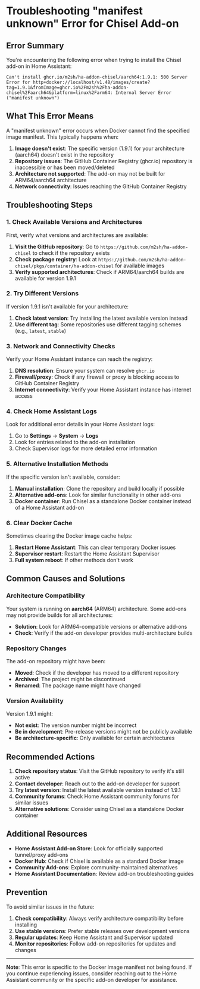 # Troubleshooting "manifest unknown" Error for Chisel Add-on

## Error Summary

You're encountering the following error when trying to install the Chisel add-on in Home Assistant:

```
Can't install ghcr.io/m2sh/ha-addon-chisel/aarch64:1.9.1: 500 Server Error for http+docker://localhost/v1.48/images/create?tag=1.9.1&fromImage=ghcr.io%2Fm2sh%2Fha-addon-chisel%2Faarch64&platform=linux%2Farm64: Internal Server Error ("manifest unknown")
```

## What This Error Means

A "manifest unknown" error occurs when Docker cannot find the specified image manifest. This typically happens when:

1. **Image doesn't exist**: The specific version (1.9.1) for your architecture (aarch64) doesn't exist in the repository
2. **Repository issues**: The GitHub Container Registry (ghcr.io) repository is inaccessible or has been moved/deleted
3. **Architecture not supported**: The add-on may not be built for ARM64/aarch64 architecture
4. **Network connectivity**: Issues reaching the GitHub Container Registry

## Troubleshooting Steps

### 1. Check Available Versions and Architectures

First, verify what versions and architectures are available:

1. **Visit the GitHub repository**: Go to `https://github.com/m2sh/ha-addon-chisel` to check if the repository exists
2. **Check package registry**: Look at `https://github.com/m2sh/ha-addon-chisel/pkgs/container/ha-addon-chisel` for available images
3. **Verify supported architectures**: Check if ARM64/aarch64 builds are available for version 1.9.1

### 2. Try Different Versions

If version 1.9.1 isn't available for your architecture:

1. **Check latest version**: Try installing the latest available version instead
2. **Use different tag**: Some repositories use different tagging schemes (e.g., `latest`, `stable`)

### 3. Network and Connectivity Checks

Verify your Home Assistant instance can reach the registry:

1. **DNS resolution**: Ensure your system can resolve `ghcr.io`
2. **Firewall/proxy**: Check if any firewall or proxy is blocking access to GitHub Container Registry
3. **Internet connectivity**: Verify your Home Assistant instance has internet access

### 4. Check Home Assistant Logs

Look for additional error details in your Home Assistant logs:

1. Go to **Settings** → **System** → **Logs**
2. Look for entries related to the add-on installation
3. Check Supervisor logs for more detailed error information

### 5. Alternative Installation Methods

If the specific version isn't available, consider:

1. **Manual installation**: Clone the repository and build locally if possible
2. **Alternative add-ons**: Look for similar functionality in other add-ons
3. **Docker container**: Run Chisel as a standalone Docker container instead of a Home Assistant add-on

### 6. Clear Docker Cache

Sometimes clearing the Docker image cache helps:

1. **Restart Home Assistant**: This can clear temporary Docker issues
2. **Supervisor restart**: Restart the Home Assistant Supervisor
3. **Full system reboot**: If other methods don't work

## Common Causes and Solutions

### Architecture Compatibility

Your system is running on **aarch64** (ARM64) architecture. Some add-ons may not provide builds for all architectures:

- **Solution**: Look for ARM64-compatible versions or alternative add-ons
- **Check**: Verify if the add-on developer provides multi-architecture builds

### Repository Changes

The add-on repository might have been:

- **Moved**: Check if the developer has moved to a different repository
- **Archived**: The project might be discontinued
- **Renamed**: The package name might have changed

### Version Availability

Version 1.9.1 might:

- **Not exist**: The version number might be incorrect
- **Be in development**: Pre-release versions might not be publicly available
- **Be architecture-specific**: Only available for certain architectures

## Recommended Actions

1. **Check repository status**: Visit the GitHub repository to verify it's still active
2. **Contact developer**: Reach out to the add-on developer for support
3. **Try latest version**: Install the latest available version instead of 1.9.1
4. **Community forums**: Check Home Assistant community forums for similar issues
5. **Alternative solutions**: Consider using Chisel as a standalone Docker container

## Additional Resources

- **Home Assistant Add-on Store**: Look for officially supported tunnel/proxy add-ons
- **Docker Hub**: Check if Chisel is available as a standard Docker image
- **Community Add-ons**: Explore community-maintained alternatives
- **Home Assistant Documentation**: Review add-on troubleshooting guides

## Prevention

To avoid similar issues in the future:

1. **Check compatibility**: Always verify architecture compatibility before installing
2. **Use stable versions**: Prefer stable releases over development versions
3. **Regular updates**: Keep Home Assistant and Supervisor updated
4. **Monitor repositories**: Follow add-on repositories for updates and changes

---

**Note**: This error is specific to the Docker image manifest not being found. If you continue experiencing issues, consider reaching out to the Home Assistant community or the specific add-on developer for assistance.